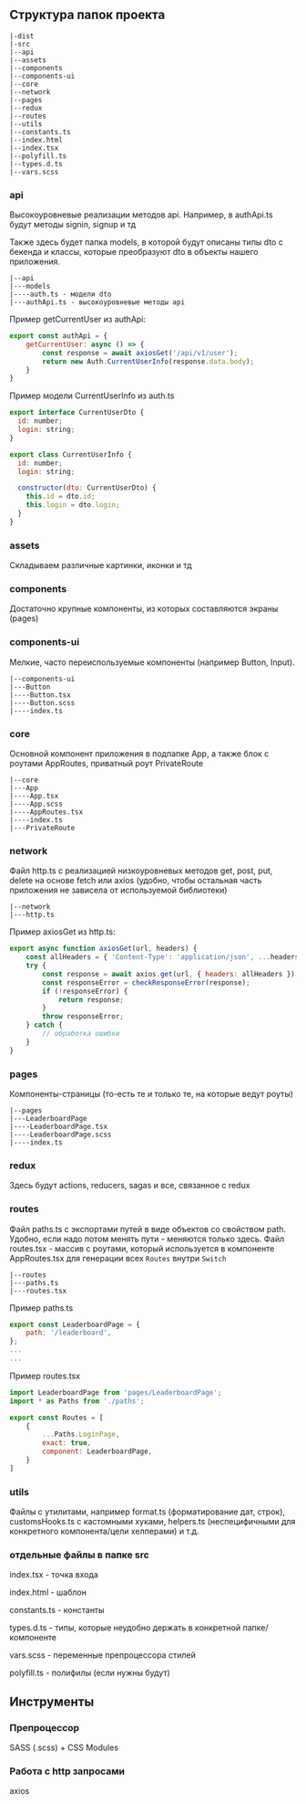 ## Структура папок проекта

```
|-dist
|-src
|--api
|--assets
|--components
|--components-ui
|--core
|--network
|--pages
|--redux
|--routes
|--utils
|--constants.ts
|--index.html
|--index.tsx
|--polyfill.ts
|--types.d.ts
|--vars.scss
```

### api
Высокоуровневые реализации методов api.
Например, в authApi.ts будут методы signin, signup и тд

Также здесь будет папка models, в которой будут описаны типы dto с бекенда и классы, которые преобразуют dto в объекты нашего приложения.

```
|--api
|---models
|----auth.ts - модели dto
|---authApi.ts - высокоуровневые методы api
```

Пример getCurrentUser из authApi:
```js
export const authApi = {
    getCurrentUser: async () => {
        const response = await axiosGet('/api/v1/user');
        return new Auth.CurrentUserInfo(response.data.body);
    }
}
```

Пример модели CurrentUserInfo из auth.ts
```js
export interface CurrentUserDto {
  id: number;
  login: string;
}

export class CurrentUserInfo {
  id: number;
  login: string;

  constructor(dto: CurrentUserDto) {
    this.id = dto.id;
    this.login = dto.login;
  }
}
```

### assets
Складываем различные картинки, иконки и тд

### components
Достаточно крупные компоненты, из которых составляются экраны (pages)

### components-ui
Мелкие, часто переиспользуемые компоненты (например Button, Input).
```
|--components-ui
|---Button
|----Button.tsx
|----Button.scss
|----index.ts
```

### core
Основной компонент приложения в подпапке App, а также блок с роутами AppRoutes, приватный роут PrivateRoute
```
|--core
|---App
|----App.tsx
|----App.scss
|----AppRoutes.tsx
|----index.ts
|---PrivateRoute
```

### network
Файл http.ts с реализацией низкоуровневых методов get, post, put, delete на основе fetch или axios (удобно, чтобы остальная часть приложения не зависела от используемой библиотеки)
```
|--network
|---http.ts
```
Пример axiosGet из http.ts:
```js
export async function axiosGet(url, headers) {
    const allHeaders = { 'Content-Type': 'application/json', ...headers };
    try {
        const response = await axios.get(url, { headers: allHeaders });
        const responseError = checkResponseError(response);
        if (!responseError) {
            return response;
        }
        throw responseError;
    } catch {
        // обработка ошибки
    }
}
```

### pages
Компоненты-страницы (то-есть те и только те, на которые ведут роуты)
```
|--pages
|---LeaderboardPage
|----LeaderboardPage.tsx
|----LeaderboardPage.scss
|----index.ts
```

### redux
Здесь будут actions, reducers, sagas и все, связанное с redux

### routes
Файл paths.ts с экспортами путей в виде объектов со свойством path.
Удобно, если надо потом менять пути - меняются только здесь.
Файл routes.tsx - массив с роутами, который используется в компоненте AppRoutes.tsx для генерации всех `Routes` внутри `Switch`
```
|--routes
|---paths.ts
|---routes.tsx
```

Пример paths.ts
```js
export const LeaderboardPage = {
    path: '/leaderboard',
};
...
...
```

Пример routes.tsx
```js
import LeaderboardPage from 'pages/LeaderboardPage';
import * as Paths from './paths';

export const Routes = [
    {
        ...Paths.LoginPage,
        exact: true,
        component: LeaderboardPage,
    }
]
```

### utils
Файлы с утилитами, например format.ts (форматирование дат, строк), customsHooks.ts с кастомными хуками, helpers.ts (неспецифичными для конкретного компонента/цели хелперами) и т.д.

### отдельные файлы в папке src
index.tsx - точка входа

index.html - шаблон

constants.ts - константы

types.d.ts - типы, которые неудобно держать в конкретной папке/компоненте

vars.scss - переменные препроцессора стилей

polyfill.ts - полифилы (если нужны будут)

## Инструменты

### Препроцессор
SASS (.scss) + CSS Modules

### Работа с http запросами
axios
